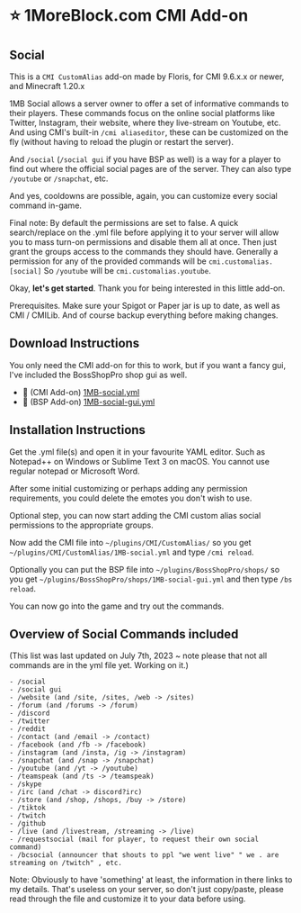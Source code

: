 # :star: 1MoreBlock.com CMI Add-on

## Social

This is a `CMI CustomAlias` add-on made by Floris, for CMI 9.6.x.x or newer, and Minecraft 1.20.x

1MB Social allows a server owner to offer a set of informative commands to their players. These commands focus on the online social platforms like Twitter, Instagram, their website, where they live-stream on Youtube, etc. And using CMI's built-in `/cmi aliaseditor`, these can be customized on the fly (without having to reload the plugin or restart the server).

And `/social` (`/social gui` if you have BSP as well) is a way for a player to find out where the official social pages are of the server. They can also type `/youtube` or `/snapchat`, etc.

And yes, cooldowns are possible, again, you can customize every social command in-game. 

Final note: By default the permissions are set to false. A quick search/replace on the .yml file before applying it to your server will allow you to mass turn-on permissions and disable them all at once. Then just grant the groups access to the commands they should have. Generally a permission for any of the provided commands will be `cmi.customalias.[social]` So `/youtube` will be `cmi.customalias.youtube`. 

Okay, **let's get started**. Thank you for being interested in this little add-on.

Prerequisites. Make sure your Spigot or Paper jar is up to date, as well as CMI / CMILib. And of course backup everything before making changes. 

## Download Instructions

You only need the CMI add-on for this to work, but if you want a fancy gui, I've included the BossShopPro shop gui as well.

- :file_folder: (CMI Add-on) [1MB-social.yml](/Resources/Add-ons/social/1MB-social.yml)
- :file_folder: (BSP Add-on) [1MB-social-gui.yml](/Resources/Add-ons/social/1MB-social-gui.yml)

## Installation Instructions

Get the .yml file(s) and open it in your favourite YAML editor. Such as Notepad++ on Windows or Sublime Text 3 on macOS. You cannot use regular notepad or Microsoft Word.

After some initial customizing or perhaps adding any permission requirements, you could delete the emotes you don't wish to use.

Optional step, you can now start adding the CMI custom alias social permissions to the appropriate groups.

Now add the CMI file into `~/plugins/CMI/CustomAlias/` so you get `~/plugins/CMI/CustomAlias/1MB-social.yml` and type `/cmi reload`.

Optionally you can put the BSP file into `~/plugins/BossShopPro/shops/` so you get `~/plugins/BossShopPro/shops/1MB-social-gui.yml` and then type `/bs reload`.

You can now go into the game and try out the commands.

## Overview of Social Commands included

(This list was last updated on July 7th, 2023 ~ note please that not all commands are in the yml file yet. Working on it.)

```
- /social
- /social gui
- /website (and /site, /sites, /web -> /sites)
- /forum (and /forums -> /forum)
- /discord
- /twitter
- /reddit
- /contact (and /email -> /contact)
- /facebook (and /fb -> /facebook)
- /instagram (and /insta, /ig -> /instagram)
- /snapchat (and /snap -> /snapchat)
- /youtube (and /yt -> /youtube)
- /teamspeak (and /ts -> /teamspeak)
- /skype
- /irc (and /chat -> discord?irc)
- /store (and /shop, /shops, /buy -> /store)
- /tiktok
- /twitch
- /github
- /live (and /livestream, /streaming -> /live)
- /requestsocial (mail for player, to request their own social command)
- /bcsocial (announcer that shouts to ppl "we went live" " we . are streaming on /twitch" , etc.
```

Note: Obviously to have 'something' at least, the information in there links to my details. That's useless on your server, so don't just copy/paste, please read through the file and customize it to your data before using. 
